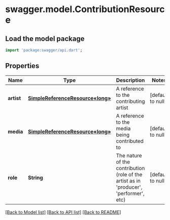 # swagger.model.ContributionResource

## Load the model package
```dart
import 'package:swagger/api.dart';
```

## Properties
Name | Type | Description | Notes
------------ | ------------- | ------------- | -------------
**artist** | [**SimpleReferenceResource«long»**](SimpleReferenceResource«long».md) | A reference to the contributing artist | [default to null]
**media** | [**SimpleReferenceResource«long»**](SimpleReferenceResource«long».md) | A reference to the media being contributed to | [default to null]
**role** | **String** | The nature of the contribution (role of the artist as in &#39;producer&#39;, &#39;performer&#39;, etc) | [default to null]

[[Back to Model list]](../README.md#documentation-for-models) [[Back to API list]](../README.md#documentation-for-api-endpoints) [[Back to README]](../README.md)



